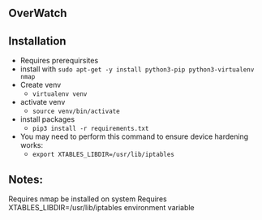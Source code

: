 ## OverWatch


## Installation

 - Requires prerequirsites
  - install with `sudo apt-get -y install python3-pip python3-virtualenv nmap`
- Create venv
    - `virtualenv venv`
- activate venv
    - `source venv/bin/activate`
- install packages
    - `pip3 install -r requirements.txt`
- You may need to perform this command to ensure device hardening works: 
    - `export XTABLES_LIBDIR=/usr/lib/iptables`
 

 ## Notes:
 Requires nmap be installed on system
 Requires XTABLES_LIBDIR=/usr/lib/iptables environment variable
